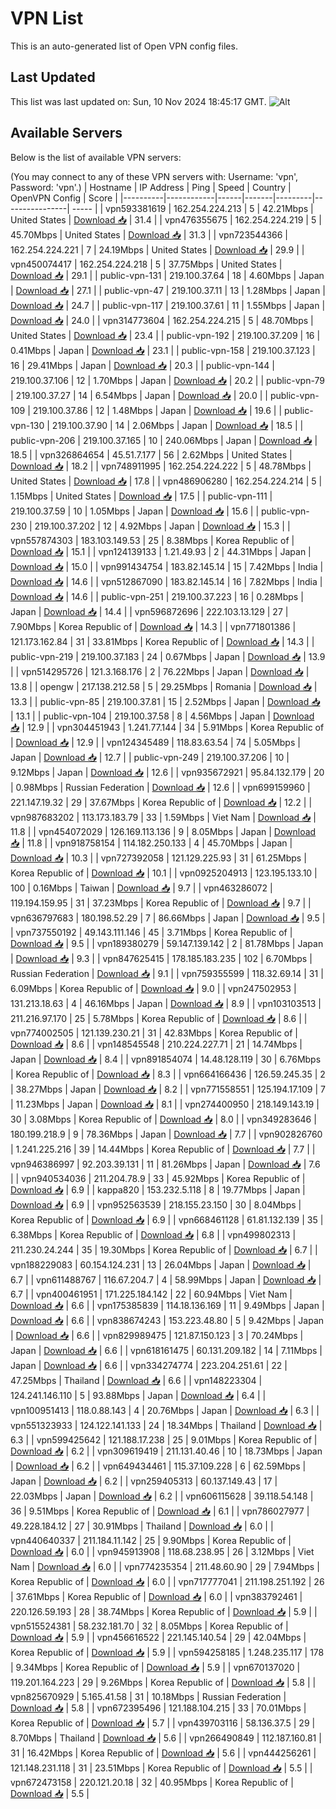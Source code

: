 # VPN List

This is an auto-generated list of Open VPN config files.

## Last Updated

This list was last updated on: Sun, 10 Nov 2024 18:45:17 GMT.
![Alt](https://repobeats.axiom.co/api/embed/186b98318ef1479477931607c1ad7d823f12451f.svg "Repobeats analytics image")

## Available Servers

Below is the list of available VPN servers:

(You may connect to any of these VPN servers with: Username: 'vpn', Password: 'vpn'.)
| Hostname | IP Address | Ping | Speed | Country | OpenVPN Config | Score |
|----------|------------|------|-------|---------|----------------| ----- |
| vpn593381619 | 162.254.224.213 | 5 | 42.21Mbps | United States | [Download 📥](./configs/server_0_US.ovpn) | 31.4 |
| vpn476355675 | 162.254.224.219 | 5 | 45.70Mbps | United States | [Download 📥](./configs/server_1_US.ovpn) | 31.3 |
| vpn723544366 | 162.254.224.221 | 7 | 24.19Mbps | United States | [Download 📥](./configs/server_2_US.ovpn) | 29.9 |
| vpn450074417 | 162.254.224.218 | 5 | 37.75Mbps | United States | [Download 📥](./configs/server_3_US.ovpn) | 29.1 |
| public-vpn-131 | 219.100.37.64 | 18 | 4.60Mbps | Japan | [Download 📥](./configs/server_4_JP.ovpn) | 27.1 |
| public-vpn-47 | 219.100.37.11 | 13 | 1.28Mbps | Japan | [Download 📥](./configs/server_5_JP.ovpn) | 24.7 |
| public-vpn-117 | 219.100.37.61 | 11 | 1.55Mbps | Japan | [Download 📥](./configs/server_6_JP.ovpn) | 24.0 |
| vpn314773604 | 162.254.224.215 | 5 | 48.70Mbps | United States | [Download 📥](./configs/server_7_US.ovpn) | 23.4 |
| public-vpn-192 | 219.100.37.209 | 16 | 0.41Mbps | Japan | [Download 📥](./configs/server_8_JP.ovpn) | 23.1 |
| public-vpn-158 | 219.100.37.123 | 16 | 29.41Mbps | Japan | [Download 📥](./configs/server_9_JP.ovpn) | 20.3 |
| public-vpn-144 | 219.100.37.106 | 12 | 1.70Mbps | Japan | [Download 📥](./configs/server_10_JP.ovpn) | 20.2 |
| public-vpn-79 | 219.100.37.27 | 14 | 6.54Mbps | Japan | [Download 📥](./configs/server_11_JP.ovpn) | 20.0 |
| public-vpn-109 | 219.100.37.86 | 12 | 1.48Mbps | Japan | [Download 📥](./configs/server_12_JP.ovpn) | 19.6 |
| public-vpn-130 | 219.100.37.90 | 14 | 2.06Mbps | Japan | [Download 📥](./configs/server_13_JP.ovpn) | 18.5 |
| public-vpn-206 | 219.100.37.165 | 10 | 240.06Mbps | Japan | [Download 📥](./configs/server_14_JP.ovpn) | 18.5 |
| vpn326864654 | 45.51.7.177 | 56 | 2.62Mbps | United States | [Download 📥](./configs/server_15_US.ovpn) | 18.2 |
| vpn748911995 | 162.254.224.222 | 5 | 48.78Mbps | United States | [Download 📥](./configs/server_16_US.ovpn) | 17.8 |
| vpn486906280 | 162.254.224.214 | 5 | 1.15Mbps | United States | [Download 📥](./configs/server_17_US.ovpn) | 17.5 |
| public-vpn-111 | 219.100.37.59 | 10 | 1.05Mbps | Japan | [Download 📥](./configs/server_18_JP.ovpn) | 15.6 |
| public-vpn-230 | 219.100.37.202 | 12 | 4.92Mbps | Japan | [Download 📥](./configs/server_19_JP.ovpn) | 15.3 |
| vpn557874303 | 183.103.149.53 | 25 | 8.38Mbps | Korea Republic of | [Download 📥](./configs/server_20_KR.ovpn) | 15.1 |
| vpn124139133 | 1.21.49.93 | 2 | 44.31Mbps | Japan | [Download 📥](./configs/server_21_JP.ovpn) | 15.0 |
| vpn991434754 | 183.82.145.14 | 15 | 7.42Mbps | India | [Download 📥](./configs/server_22_IN.ovpn) | 14.6 |
| vpn512867090 | 183.82.145.14 | 16 | 7.82Mbps | India | [Download 📥](./configs/server_23_IN.ovpn) | 14.6 |
| public-vpn-251 | 219.100.37.223 | 16 | 0.28Mbps | Japan | [Download 📥](./configs/server_24_JP.ovpn) | 14.4 |
| vpn596872696 | 222.103.13.129 | 27 | 7.90Mbps | Korea Republic of | [Download 📥](./configs/server_25_KR.ovpn) | 14.3 |
| vpn771801386 | 121.173.162.84 | 31 | 33.81Mbps | Korea Republic of | [Download 📥](./configs/server_26_KR.ovpn) | 14.3 |
| public-vpn-219 | 219.100.37.183 | 24 | 0.67Mbps | Japan | [Download 📥](./configs/server_27_JP.ovpn) | 13.9 |
| vpn514295726 | 121.3.168.176 | 2 | 76.22Mbps | Japan | [Download 📥](./configs/server_28_JP.ovpn) | 13.8 |
| opengw | 217.138.212.58 | 5 | 29.25Mbps | Romania | [Download 📥](./configs/server_29_RO.ovpn) | 13.3 |
| public-vpn-85 | 219.100.37.81 | 15 | 2.52Mbps | Japan | [Download 📥](./configs/server_30_JP.ovpn) | 13.1 |
| public-vpn-104 | 219.100.37.58 | 8 | 4.56Mbps | Japan | [Download 📥](./configs/server_31_JP.ovpn) | 12.9 |
| vpn304451943 | 1.241.77.144 | 34 | 5.91Mbps | Korea Republic of | [Download 📥](./configs/server_32_KR.ovpn) | 12.9 |
| vpn124345489 | 118.83.63.54 | 74 | 5.05Mbps | Japan | [Download 📥](./configs/server_33_JP.ovpn) | 12.7 |
| public-vpn-249 | 219.100.37.206 | 10 | 9.12Mbps | Japan | [Download 📥](./configs/server_34_JP.ovpn) | 12.6 |
| vpn935672921 | 95.84.132.179 | 20 | 0.98Mbps | Russian Federation | [Download 📥](./configs/server_35_RU.ovpn) | 12.6 |
| vpn699159960 | 221.147.19.32 | 29 | 37.67Mbps | Korea Republic of | [Download 📥](./configs/server_36_KR.ovpn) | 12.2 |
| vpn987683202 | 113.173.183.79 | 33 | 1.59Mbps | Viet Nam | [Download 📥](./configs/server_37_VN.ovpn) | 11.8 |
| vpn454072029 | 126.169.113.136 | 9 | 8.05Mbps | Japan | [Download 📥](./configs/server_38_JP.ovpn) | 11.8 |
| vpn918758154 | 114.182.250.133 | 4 | 45.70Mbps | Japan | [Download 📥](./configs/server_39_JP.ovpn) | 10.3 |
| vpn727392058 | 121.129.225.93 | 31 | 61.25Mbps | Korea Republic of | [Download 📥](./configs/server_40_KR.ovpn) | 10.1 |
| vpn0925204913 | 123.195.133.10 | 100 | 0.16Mbps | Taiwan | [Download 📥](./configs/server_41_TW.ovpn) | 9.7 |
| vpn463286072 | 119.194.159.95 | 31 | 37.23Mbps | Korea Republic of | [Download 📥](./configs/server_42_KR.ovpn) | 9.7 |
| vpn636797683 | 180.198.52.29 | 7 | 86.66Mbps | Japan | [Download 📥](./configs/server_43_JP.ovpn) | 9.5 |
| vpn737550192 | 49.143.111.146 | 45 | 3.71Mbps | Korea Republic of | [Download 📥](./configs/server_44_KR.ovpn) | 9.5 |
| vpn189380279 | 59.147.139.142 | 2 | 81.78Mbps | Japan | [Download 📥](./configs/server_45_JP.ovpn) | 9.3 |
| vpn847625415 | 178.185.183.235 | 102 | 6.70Mbps | Russian Federation | [Download 📥](./configs/server_46_RU.ovpn) | 9.1 |
| vpn759355599 | 118.32.69.14 | 31 | 6.09Mbps | Korea Republic of | [Download 📥](./configs/server_47_KR.ovpn) | 9.0 |
| vpn247502953 | 131.213.18.63 | 4 | 46.16Mbps | Japan | [Download 📥](./configs/server_48_JP.ovpn) | 8.9 |
| vpn103103513 | 211.216.97.170 | 25 | 5.78Mbps | Korea Republic of | [Download 📥](./configs/server_49_KR.ovpn) | 8.6 |
| vpn774002505 | 121.139.230.21 | 31 | 42.83Mbps | Korea Republic of | [Download 📥](./configs/server_50_KR.ovpn) | 8.6 |
| vpn148545548 | 210.224.227.71 | 21 | 14.74Mbps | Japan | [Download 📥](./configs/server_51_JP.ovpn) | 8.4 |
| vpn891854074 | 14.48.128.119 | 30 | 6.76Mbps | Korea Republic of | [Download 📥](./configs/server_52_KR.ovpn) | 8.3 |
| vpn664166436 | 126.59.245.35 | 2 | 38.27Mbps | Japan | [Download 📥](./configs/server_53_JP.ovpn) | 8.2 |
| vpn771558551 | 125.194.17.109 | 7 | 11.23Mbps | Japan | [Download 📥](./configs/server_54_JP.ovpn) | 8.1 |
| vpn274400950 | 218.149.143.19 | 30 | 3.08Mbps | Korea Republic of | [Download 📥](./configs/server_55_KR.ovpn) | 8.0 |
| vpn349283646 | 180.199.218.9 | 9 | 78.36Mbps | Japan | [Download 📥](./configs/server_56_JP.ovpn) | 7.7 |
| vpn902826760 | 1.241.225.216 | 39 | 14.44Mbps | Korea Republic of | [Download 📥](./configs/server_57_KR.ovpn) | 7.7 |
| vpn946386997 | 92.203.39.131 | 11 | 81.26Mbps | Japan | [Download 📥](./configs/server_58_JP.ovpn) | 7.6 |
| vpn940534036 | 211.204.78.9 | 33 | 45.92Mbps | Korea Republic of | [Download 📥](./configs/server_59_KR.ovpn) | 6.9 |
| kappa820 | 153.232.5.118 | 8 | 19.77Mbps | Japan | [Download 📥](./configs/server_60_JP.ovpn) | 6.9 |
| vpn952563539 | 218.155.23.150 | 30 | 8.04Mbps | Korea Republic of | [Download 📥](./configs/server_61_KR.ovpn) | 6.9 |
| vpn668461128 | 61.81.132.139 | 35 | 6.38Mbps | Korea Republic of | [Download 📥](./configs/server_62_KR.ovpn) | 6.8 |
| vpn499802313 | 211.230.24.244 | 35 | 19.30Mbps | Korea Republic of | [Download 📥](./configs/server_63_KR.ovpn) | 6.7 |
| vpn188229083 | 60.154.124.231 | 13 | 26.04Mbps | Japan | [Download 📥](./configs/server_64_JP.ovpn) | 6.7 |
| vpn611488767 | 116.67.204.7 | 4 | 58.99Mbps | Japan | [Download 📥](./configs/server_65_JP.ovpn) | 6.7 |
| vpn400461951 | 171.225.184.142 | 22 | 60.94Mbps | Viet Nam | [Download 📥](./configs/server_66_VN.ovpn) | 6.6 |
| vpn175385839 | 114.18.136.169 | 11 | 9.49Mbps | Japan | [Download 📥](./configs/server_67_JP.ovpn) | 6.6 |
| vpn838674243 | 153.223.48.80 | 5 | 9.42Mbps | Japan | [Download 📥](./configs/server_68_JP.ovpn) | 6.6 |
| vpn829989475 | 121.87.150.123 | 3 | 70.24Mbps | Japan | [Download 📥](./configs/server_69_JP.ovpn) | 6.6 |
| vpn618161475 | 60.131.209.182 | 14 | 7.11Mbps | Japan | [Download 📥](./configs/server_70_JP.ovpn) | 6.6 |
| vpn334274774 | 223.204.251.61 | 22 | 47.25Mbps | Thailand | [Download 📥](./configs/server_71_TH.ovpn) | 6.6 |
| vpn148223304 | 124.241.146.110 | 5 | 93.88Mbps | Japan | [Download 📥](./configs/server_72_JP.ovpn) | 6.4 |
| vpn100951413 | 118.0.88.143 | 4 | 20.76Mbps | Japan | [Download 📥](./configs/server_73_JP.ovpn) | 6.3 |
| vpn551323933 | 124.122.141.133 | 24 | 18.34Mbps | Thailand | [Download 📥](./configs/server_74_TH.ovpn) | 6.3 |
| vpn599425642 | 121.188.17.238 | 25 | 9.01Mbps | Korea Republic of | [Download 📥](./configs/server_75_KR.ovpn) | 6.2 |
| vpn309619419 | 211.131.40.46 | 10 | 18.73Mbps | Japan | [Download 📥](./configs/server_76_JP.ovpn) | 6.2 |
| vpn649434461 | 115.37.109.228 | 6 | 62.59Mbps | Japan | [Download 📥](./configs/server_77_JP.ovpn) | 6.2 |
| vpn259405313 | 60.137.149.43 | 17 | 22.03Mbps | Japan | [Download 📥](./configs/server_78_JP.ovpn) | 6.2 |
| vpn606115628 | 39.118.54.148 | 36 | 9.51Mbps | Korea Republic of | [Download 📥](./configs/server_79_KR.ovpn) | 6.1 |
| vpn786027977 | 49.228.184.12 | 27 | 30.91Mbps | Thailand | [Download 📥](./configs/server_80_TH.ovpn) | 6.0 |
| vpn440640337 | 211.184.11.142 | 25 | 9.90Mbps | Korea Republic of | [Download 📥](./configs/server_81_KR.ovpn) | 6.0 |
| vpn945913908 | 118.68.238.95 | 26 | 3.12Mbps | Viet Nam | [Download 📥](./configs/server_82_VN.ovpn) | 6.0 |
| vpn774235354 | 211.48.60.90 | 29 | 7.94Mbps | Korea Republic of | [Download 📥](./configs/server_83_KR.ovpn) | 6.0 |
| vpn717777041 | 211.198.251.192 | 26 | 37.61Mbps | Korea Republic of | [Download 📥](./configs/server_84_KR.ovpn) | 6.0 |
| vpn383792461 | 220.126.59.193 | 28 | 38.74Mbps | Korea Republic of | [Download 📥](./configs/server_85_KR.ovpn) | 5.9 |
| vpn515524381 | 58.232.181.70 | 32 | 8.05Mbps | Korea Republic of | [Download 📥](./configs/server_86_KR.ovpn) | 5.9 |
| vpn456616522 | 221.145.140.54 | 29 | 42.04Mbps | Korea Republic of | [Download 📥](./configs/server_87_KR.ovpn) | 5.9 |
| vpn594258185 | 1.248.235.117 | 178 | 9.34Mbps | Korea Republic of | [Download 📥](./configs/server_88_KR.ovpn) | 5.9 |
| vpn670137020 | 119.201.164.223 | 29 | 9.26Mbps | Korea Republic of | [Download 📥](./configs/server_89_KR.ovpn) | 5.8 |
| vpn825670929 | 5.165.41.58 | 31 | 10.18Mbps | Russian Federation | [Download 📥](./configs/server_90_RU.ovpn) | 5.8 |
| vpn672395496 | 121.188.104.215 | 33 | 70.01Mbps | Korea Republic of | [Download 📥](./configs/server_91_KR.ovpn) | 5.7 |
| vpn439703116 | 58.136.37.5 | 29 | 8.70Mbps | Thailand | [Download 📥](./configs/server_92_TH.ovpn) | 5.6 |
| vpn266490849 | 112.187.160.81 | 31 | 16.42Mbps | Korea Republic of | [Download 📥](./configs/server_93_KR.ovpn) | 5.6 |
| vpn444256261 | 121.148.231.118 | 31 | 23.51Mbps | Korea Republic of | [Download 📥](./configs/server_94_KR.ovpn) | 5.5 |
| vpn672473158 | 220.121.20.18 | 32 | 40.95Mbps | Korea Republic of | [Download 📥](./configs/server_95_KR.ovpn) | 5.5 |
